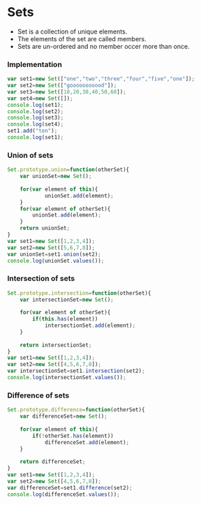 # Sets
* Set is a collection of unique elements.
* The elements of the set are called members.
* Sets are un-ordered and no member occer more than once.

### Implementation
```javascript
var set1=new Set(["one","two","three","four","five","one"]);
var set2=new Set(["gooooooooood"]);
var set3=new Set([10,20,30,40,50,60]);
var set4=new Set([]);
console.log(set1);
console.log(set2);
console.log(set3);
console.log(set4);
set1.add("ten");
console.log(set1);
```

### Union of sets
```javascript
Set.prototype.union=function(otherSet){
    var unionSet=new Set();
    
    for(var element of this){
            unionSet.add(element);
    }
    for(var element of otherSet){
        unionSet.add(element);
    }
    return unionSet;
}
var set1=new Set([1,2,3,4]);
var set2=new Set([5,6,7,8]);
var unionSet=set1.union(set2);
console.log(unionSet.values());
```
### Intersection of sets
```javascript
Set.prototype.intersection=function(otherSet){
    var intersectionSet=new Set();
    
    for(var element of otherSet){
        if(this.has(element))
            intersectionSet.add(element);
    }
    
    return intersectionSet;
}
var set1=new Set([1,2,3,4]);
var set2=new Set([4,5,6,7,8]);
var intersectionSet=set1.intersection(set2);
console.log(intersectionSet.values());
```
### Difference of sets
```javascript
Set.prototype.difference=function(otherSet){
    var differenceSet=new Set();
    
    for(var element of this){
        if(!otherSet.has(element))
            differenceSet.add(element);
    }
    
    return differenceSet;
}
var set1=new Set([1,2,3,4]);
var set2=new Set([4,5,6,7,8]);
var differenceSet=set1.difference(set2);
console.log(differenceSet.values());
```
